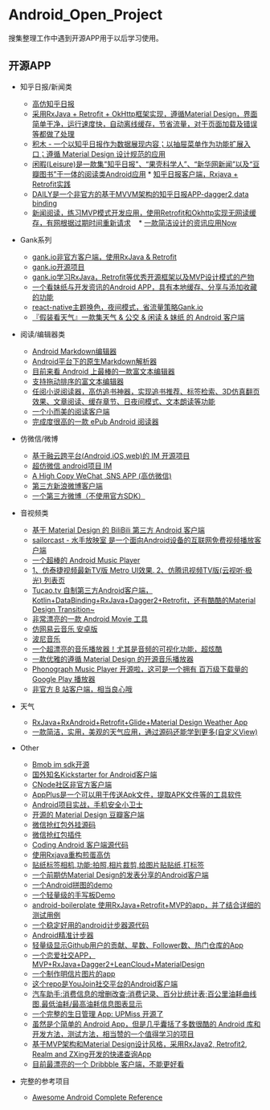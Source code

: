 # Android_Open_Project
搜集整理工作中遇到开源APP用于以后学习使用。

## **开源APP**

* 知乎日报/新闻类
    * [高仿知乎日报](https://github.com/iKrelve/KuaiHu)
    * [采用RxJava + Retrofit + OkHttp框架实现，遵循Material Design，界面简单干净，运行速度快，自动离线缓存，节省流量，对于页面加载及错误等都做了处理](https://github.com/laucherish/PureZhihuD)
    * [积木 - 一个以知乎日报作为数据展现内容；以抽屉菜单作为功能扩展入口；遵循 Material Design 设计规范的应用](https://github.com/tangqi92/BuildingBlocks/blob/dev/README.z.md)
    * [闲暇(Leisure)是一款集"知乎日报"、“果壳科学人”、“新华网新闻”以及“豆瓣图书”于一体的阅读类Android应用](https://github.com/MummyDing/Leisure)   * [知乎日报客户端，Rxjava + Retrofit实践](https://github.com/Runpop/RxZhihuPager)
    * [DAILY是一个非官方的基于MVVM架构的知乎日报APP-dagger2,data binding](https://github.com/liuguangqiang/Idaily)
    * [新闻阅读，练习MVP模式开发应用，使用Retrofit和Okhttp实现无网读缓存，有网根据过期时间重新请求](https://github.com/oubowu/OuNews)
    * [一款简洁设计的资讯应用Now](https://github.com/XunMengWinter/Now)
* Gank系列
    * [gank.io非官方客户端，使用RxJava & Retrofit](https://github.com/drakeet/Meizhi)
    * [gank.io开源项目](https://github.com/oxoooo/mr-mantou-android)
    * [gank.io学习RxJava，Retrofit等优秀开源框架以及MVP设计模式的产物](https://github.com/Panl/Gank.io)
    * [一个看妹纸与开发资讯的Android APP，具有本地缓存、分享与添加收藏的功能](https://github.com/IvorHu/RealStuff) 
    * [react-native主题换色，夜间模式，省流量策略Gank.io](https://github.com/wangdicoder/react-native-Gank/blob/master/README.zh-cn.md)
    * [『假装看天气』一款集天气 & 公交 & 闲读 & 妹纸 的 Android 客户端](https://github.com/li-yu/FakeWeather)
* 阅读/编辑器类
    * [Android Markdown编辑器](https://github.com/qinci/MarkdownEditors)   
    * [Android平台下的原生Markdown解析器](https://github.com/zzhoujay/Markdown)
    * [目前来看 Android 上最棒的一款富文本编辑器](https://github.com/wasabeef/richeditor-android)
    * [支持拖动排序的富文本编辑器](https://github.com/Hitomis/SortRichEditor)
    * [任阅小说阅读器，高仿追书神器，实现追书推荐、标签检索、3D仿真翻页效果、文章阅读、缓存章节、日夜间模式、文本朗读等功能](https://github.com/JustWayward/BookReader)
    * [一个小而美的阅读客户端](https://github.com/YiuChoi/MicroReader)
    * [完成度很高的一款 ePub Android 阅读器](https://github.com/FolioReader/FolioReader-Android)
* 仿微信/微博
    * [基于融云跨平台(Android,iOS,web)的 IM 开源项目](https://github.com/sealtalk/sealtalk-android/blob/master/README.zh.md)	
    * [超仿微信 android项目 IM](https://github.com/huangfangyi/FanXin2.0_IM)
    * [A High Copy WeChat ,SNS APP (高仿微信)](https://github.com/motianhuo/wechat) 
    * [第三方新浪微博客户端](https://github.com/andforce/iBeebo)
    * [一个第三方微博（不使用官方SDK）](http://werb.github.io/2016/09/11/%E4%B8%9A%E4%BD%99%E6%97%B6%E9%97%B4%E5%86%99%E4%BA%86%E4%B8%80%E4%B8%AA%E7%AC%AC%E4%B8%89%E6%96%B9%E5%BE%AE%E5%8D%9A%EF%BC%88%E4%B8%8D%E4%BD%BF%E7%94%A8%E5%AE%98%E6%96%B9SDK%EF%BC%89/)
* 音视频类
    * [基于 Material Design 的 BiliBili 第三方 Android 客户端](https://github.com/Qixingchen/MD-BiliBili)
    * [sailorcast - 水手放映室 是一个面向Android设备的互联网免费视频播放客户端](https://github.com/fire3/sailorcast)
    * [一个超棒的 Android Music Player](https://github.com/ryanhoo/StylishMusicPlayer)
    * [1、仿泰捷视频最新TV版 Metro UI效果. 2、仿腾讯视频TV版(云视听·极光) 列表页](https://github.com/hejunlin2013/TVSample)	
    * [Tucao.tv 自制第三方Android客户端，Kotlin+DataBinding+RxJava+Dagger2+Retrofit，还有酷酷的Material Design Transition~ ](https://github.com/blackbbc/Tucao)
    * [非常漂亮的一款 Android Movie 工具](https://github.com/lawloretienne/MovieHub)
    * [仿网易云音乐 安卓版](https://github.com/aa112901/remusic)
    * [波尼音乐 ](https://github.com/wangchenyan/PonyMusic)
    * [一个超漂亮的音乐播放器！尤其是音频的可视化功能，超炫酷](https://github.com/harjot-oberai/MusicStreamer)
    * [一款优雅的遵循 Material Design 的开源音乐播放器](https://github.com/hefuyicoder/ListenerMusicPlayer)
    * [Phonograph Music Player 开源啦，这可是一个拥有 百万级下载量的 Google Play 播放器](https://github.com/kabouzeid/Phonograph)
    * [非官方 B 站客户端，相当良心哦](https://github.com/HotBitmapGG/bilibili-android-client)
* 天气
    * [RxJava+RxAndroid+Retrofit+Glide+Material Design Weather App](https://github.com/xcc3641/SeeWeather)
    * [一款简洁，实用，美观的天气应用，通过源码还能学到更多(自定义View)](https://github.com/SilenceDut/KnowWeather)
  
* Other
    * [Bmob im sdk开源](https://github.com/bmob/bmob-android-im-sdk)
    * [国外知名Kickstarter for Android客户端](https://github.com/kickstarter/android-oss)
    * [CNode社区非官方客户端 ](https://github.com/shellljx/CNode-android)
    * [AppPlus是一个可以用于传送Apk文件，提取APK文件等的工具软件](https://github.com/maoruibin/AppPlus/blob/master/doc/README_CN.md)
    * [Android项目实战，手机安全小卫士](https://github.com/msAndroid/MobileSafer)
    * [开源的 Material Design 豆瓣客户端](https://github.com/DreaminginCodeZH/Douya)
    * [微信抢红包外挂源码](https://github.com/lendylongli/qianghongbao)
    * [微信抢红包插件](https://github.com/geeeeeeeeek/WeChatLuckyMoney)
    * [Coding Android 客户端源代码](https://coding.net/u/coding/p/Coding-Android/git)
    * [使用Rxjava重构煎蛋高仿](https://github.com/ZhaoKaiQiang/JianDanRxJava)
    * [贴纸标签相机,功能:拍照,相片裁剪,给图片贴贴纸,打标签](https://github.com/Skykai521/StickerCamera)
    * [一个前期仿Material Design的发表分享的Android客户端](https://github.com/jiyiren/mjoke)
    * [一个Android拼图的demo](https://github.com/newtonker/JigsawDemo)
    * [一个轻量级的手写板Demo](https://github.com/SmartDengg/SmartDrawing)
    * [android-boilerplate 使用RxJava+Retrofit+MVP的app，并了结合详细的测试用例](https://github.com/hitherejoe/Android-Boilerplate)
    * [一个稳定好用的android计步器源代码](https://github.com/xfmax/BasePedo)
    * [Android精准计步器](https://github.com/linglongxin24/DylanStepCount)
    * [轻量级显示Github用户的贡献、星数、Follower数、热门仓库的App](https://github.com/Nightonke/GithubWidget/blob/master/README-ZH.md)
    * [一个恋爱社交APP，MVP+RxJava+Dagger2+LeanCloud+MaterialDesign ](https://github.com/rogerou/Baby)
    * [一个制作明信片图片的app](https://github.com/hugeterry/superXingPostCard)
    * [这个repo是YouJoin社交平台的Android客户端](https://github.com/FreedomZZQ/YouJoin-Android)
    * [汽车助手:消费信息的增删改查;消费记录、百分比统计表;百公里油耗曲线图,最低油耗/最高油耗信息图表显示](https://github.com/qyxxjd/CarAssistant)
    * [一个完整的生日管理 App: UPMiss 开源了](https://github.com/qiujuer/UPMiss)
    * [虽然是个简单的 Android App，但是几乎囊括了多数很酷的 Android 库和开发方法，测试方法，相当赞的一个值得学习的项目](https://github.com/athkalia/Just-Another-Android-App) 
    * [基于MVP架构和Material Design设计风格，采用RxJava2, Retrofit2, Realm and ZXing开发的快递查询App](https://github.com/TonnyL/Espresso)
    * [目前最漂亮的一个 Dribbble 客户端，不能更好看](https://github.com/gejiaheng/Protein)
  
* 完整的参考项目
    * [Awesome Android Complete Reference](https://github.com/amitshekhariitbhu/awesome-android-complete-reference)  





